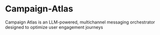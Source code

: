 # Campaign-Atlas
Campaign Atlas is an LLM-powered, multichannel messaging orchestrator designed to optimize user engagement journeys
